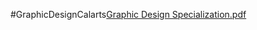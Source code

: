 #GraphicDesignCalarts[Graphic Design Specialization.pdf](https://github.com/radhikatandon02/Graphic-Design-Specialization-Calarts/files/10326876/Graphic.Design.Specialization.pdf)

